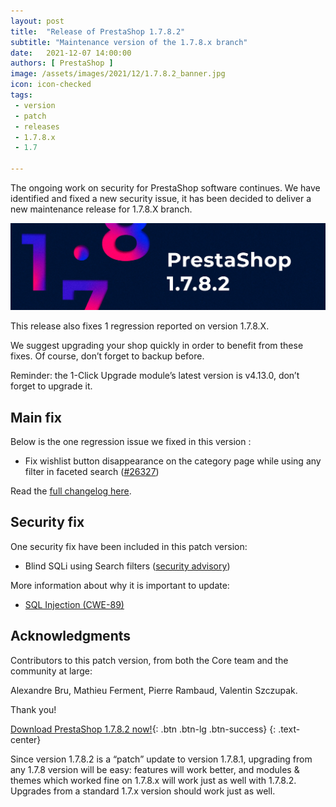 ```yaml
---
layout: post
title:  "Release of PrestaShop 1.7.8.2"
subtitle: "Maintenance version of the 1.7.8.x branch"
date:   2021-12-07 14:00:00
authors: [ PrestaShop ]
image: /assets/images/2021/12/1.7.8.2_banner.jpg
icon: icon-checked
tags:
 - version
 - patch
 - releases
 - 1.7.8.x
 - 1.7

---
```


The ongoing work on security for PrestaShop software continues. We have identified and fixed a new security issue, it has been decided to deliver a new maintenance release for 1.7.8.X branch.

*![1.7.8.2 is available!](/assets/images/2021/12/1.7.8.2_banner.jpg)*

This release also fixes 1 regression reported on version 1.7.8.X.

We suggest upgrading your shop quickly in order to benefit from these fixes. Of course, don’t forget to backup before.

Reminder: the 1-Click Upgrade module’s latest version is v4.13.0, don’t forget to upgrade it.


## Main fix

Below is the one regression issue we fixed in this version :

- Fix wishlist button disappearance on the category page while using any filter in faceted search ([#26327](https://github.com/PrestaShop/PrestaShop/issues/26327))

Read the [full changelog here](https://download.prestashop.com/download/releases/changelog_1.7.8.2.txt).


## Security fix

One security fix have been included in this patch version:

- Blind SQLi using Search filters ([security advisory](https://github.com/PrestaShop/PrestaShop/security/advisories/GHSA-6xxj-gcjq-wgf4))

More information about why it is important to update:

- [SQL Injection (CWE-89)](https://cwe.mitre.org/data/definitions/89.html)

## Acknowledgments

Contributors to this patch version, from both the Core team and the community at large:

Alexandre Bru, Mathieu Ferment, Pierre Rambaud, Valentin Szczupak.

Thank you!

[Download PrestaShop 1.7.8.2 now!](https://www.prestashop.com/versions){: .btn .btn-lg .btn-success}
{: .text-center}

Since version 1.7.8.2 is a “patch” update to version 1.7.8.1, upgrading from any 1.7.8 version will be easy: features will work better, and modules & themes which worked fine on 1.7.8.x will work just as well with 1.7.8.2. Upgrades from a standard 1.7.x version should work just as well.
